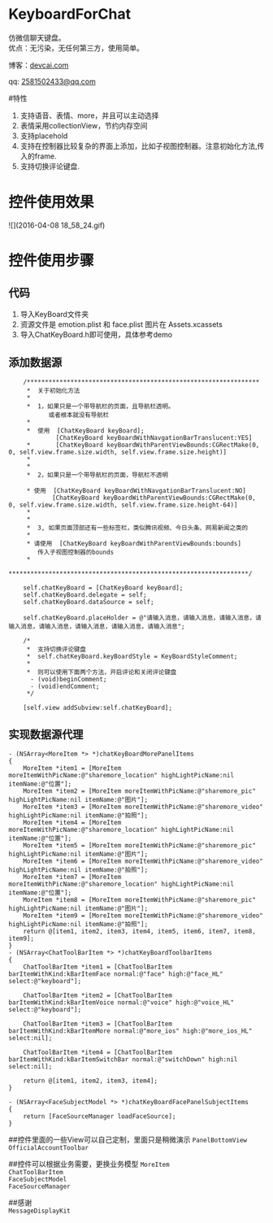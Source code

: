 # KeyboardForChat
仿微信聊天键盘。  
优点：无污染，无任何第三方，使用简单。

博客：[devcai.com](http://devcai.com)  

  qq: 2581502433@qq.com
  
#特性
1. 支持语音、表情、more，并且可以主动选择
2. 表情采用collectionView，节约内存空间
3. 支持placehold
4. 支持在控制器比较复杂的界面上添加，比如子视图控制器。注意初始化方法,传入的frame.
5. 支持切换评论键盘.

# 控件使用效果
![](2016-04-08 18_58_24.gif)

# 控件使用步骤

## 代码
1. 导入KeyBoard文件夹  
2. 资源文件是 emotion.plist 和 face.plist 图片在 Assets.xcassets
3. 导入ChatKeyBoard.h即可使用，具体参考demo

## 添加数据源
```objc
    /****************************************************************
     *  关于初始化方法
     *
     *  1，如果只是一个带导航栏的页面，且导航栏透明。
           或者根本就没有导航栏
     *
     *  使用  [ChatKeyBoard keyBoard]; 
             [ChatKeyBoard keyBoardWithNavgationBarTranslucent:YES]
     *       [ChatKeyBoard keyBoardWithParentViewBounds:CGRectMake(0, 0, self.view.frame.size.width, self.view.frame.size.height)]
     *
     *
     *  2，如果只是一个带导航栏的页面，导航栏不透明
     
     * 使用  [ChatKeyBoard keyBoardWithNavgationBarTranslucent:NO]
            [ChatKeyBoard keyBoardWithParentViewBounds:CGRectMake(0, 0, self.view.frame.size.width, self.view.frame.size.height-64)]
     *
     *
     *  3, 如果页面顶部还有一些标签栏，类似腾讯视频、今日头条、网易新闻之类的
     *
     * 请使用  [ChatKeyBoard keyBoardWithParentViewBounds:bounds]
        传入子视图控制器的bounds
     *
     ******************************************************************/

    self.chatKeyBoard = [ChatKeyBoard keyBoard];
    self.chatKeyBoard.delegate = self;
    self.chatKeyBoard.dataSource = self;
    
    self.chatKeyBoard.placeHolder = @"请输入消息，请输入消息，请输入消息，请输入消息，请输入消息，请输入消息，请输入消息，请输入消息";
    
    /*
     *  支持切换评论键盘
     *  self.chatKeyBoard.keyBoardStyle = KeyBoardStyleComment;
     *
     *  则可以使用下面两个方法，开启评论和关闭评论键盘
      - (void)beginComment;
      - (void)endComment;
     */
    
    [self.view addSubview:self.chatKeyBoard];
```

## 实现数据源代理
```objc
- (NSArray<MoreItem *> *)chatKeyBoardMorePanelItems
{
    MoreItem *item1 = [MoreItem moreItemWithPicName:@"sharemore_location" highLightPicName:nil itemName:@"位置"];
    MoreItem *item2 = [MoreItem moreItemWithPicName:@"sharemore_pic" highLightPicName:nil itemName:@"图片"];
    MoreItem *item3 = [MoreItem moreItemWithPicName:@"sharemore_video" highLightPicName:nil itemName:@"拍照"];
    MoreItem *item4 = [MoreItem moreItemWithPicName:@"sharemore_location" highLightPicName:nil itemName:@"位置"];
    MoreItem *item5 = [MoreItem moreItemWithPicName:@"sharemore_pic" highLightPicName:nil itemName:@"图片"];
    MoreItem *item6 = [MoreItem moreItemWithPicName:@"sharemore_video" highLightPicName:nil itemName:@"拍照"];
    MoreItem *item7 = [MoreItem moreItemWithPicName:@"sharemore_location" highLightPicName:nil itemName:@"位置"];
    MoreItem *item8 = [MoreItem moreItemWithPicName:@"sharemore_pic" highLightPicName:nil itemName:@"图片"];
    MoreItem *item9 = [MoreItem moreItemWithPicName:@"sharemore_video" highLightPicName:nil itemName:@"拍照"];
    return @[item1, item2, item3, item4, item5, item6, item7, item8, item9];
}
- (NSArray<ChatToolBarItem *> *)chatKeyBoardToolbarItems
{
    ChatToolBarItem *item1 = [ChatToolBarItem barItemWithKind:kBarItemFace normal:@"face" high:@"face_HL" select:@"keyboard"];
    
    ChatToolBarItem *item2 = [ChatToolBarItem barItemWithKind:kBarItemVoice normal:@"voice" high:@"voice_HL" select:@"keyboard"];
    
    ChatToolBarItem *item3 = [ChatToolBarItem barItemWithKind:kBarItemMore normal:@"more_ios" high:@"more_ios_HL" select:nil];
    
    ChatToolBarItem *item4 = [ChatToolBarItem barItemWithKind:kBarItemSwitchBar normal:@"switchDown" high:nil select:nil];
    
    return @[item1, item2, item3, item4];
}

- (NSArray<FaceSubjectModel *> *)chatKeyBoardFacePanelSubjectItems
{
    return [FaceSourceManager loadFaceSource];
}
```

##控件里面的一些View可以自己定制，里面只是稍微演示
`PanelBottomView`
`OfficialAccountToolbar`

##控件可以根据业务需要，更换业务模型
`MoreItem`  
`ChatToolBarItem`  
`FaceSubjectModel`   
`FaceSourceManager`   

##感谢  
`MessageDisplayKit`
